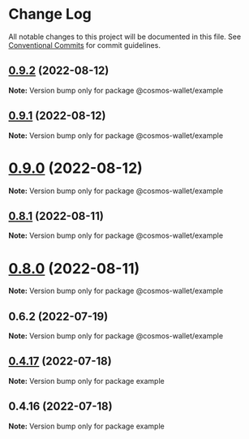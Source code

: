 # Change Log

All notable changes to this project will be documented in this file.
See [Conventional Commits](https://conventionalcommits.org) for commit guidelines.

## [0.9.2](https://github.com/cosmology-tech/cosmos-wallet/compare/@cosmos-wallet/example@0.9.1...@cosmos-wallet/example@0.9.2) (2022-08-12)

**Note:** Version bump only for package @cosmos-wallet/example





## [0.9.1](https://github.com/cosmology-tech/cosmos-wallet/compare/@cosmos-wallet/example@0.9.0...@cosmos-wallet/example@0.9.1) (2022-08-12)

**Note:** Version bump only for package @cosmos-wallet/example





# [0.9.0](https://github.com/cosmology-tech/cosmos-wallet/compare/@cosmos-wallet/example@0.8.1...@cosmos-wallet/example@0.9.0) (2022-08-12)

**Note:** Version bump only for package @cosmos-wallet/example





## [0.8.1](https://github.com/cosmology-tech/cosmos-wallet/compare/@cosmos-wallet/example@0.8.0...@cosmos-wallet/example@0.8.1) (2022-08-11)

**Note:** Version bump only for package @cosmos-wallet/example





# [0.8.0](https://github.com/cosmology-tech/cosmos-wallet/compare/@cosmos-wallet/example@0.6.2...@cosmos-wallet/example@0.8.0) (2022-08-11)

**Note:** Version bump only for package @cosmos-wallet/example





## 0.6.2 (2022-07-19)

**Note:** Version bump only for package @cosmos-wallet/example

## [0.4.17](https://github.com/cosmology-tech/cosmos-wallet/compare/example@0.4.16...example@0.4.17) (2022-07-18)

**Note:** Version bump only for package example

## 0.4.16 (2022-07-18)

**Note:** Version bump only for package example
